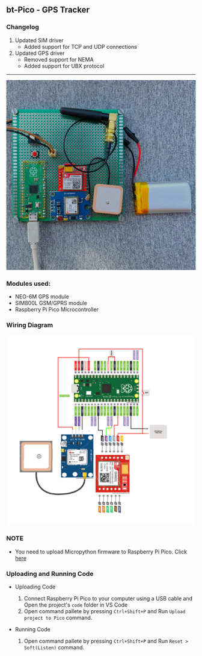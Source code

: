 ## bt-Pico - GPS Tracker

### Changelog
1. Updated SIM driver
   - Added support for TCP and UDP connections
2. Updated GPS driver
   - Removed support for NEMA 
   - Added support for UBX protocol

---
![v2 image](/assets/imagev2.jpg)


### Modules used:

- NEO-6M GPS module
- SIM800L GSM/GPRS module
- Raspberry Pi Pico Microcontroller


### Wiring Diagram

![Drawing Diagram](/assets/wiring_diagram.png)


### NOTE

- You need to upload Micropython firmware to Raspberry Pi Pico. Click [here](https://projects.raspberrypi.org/en/projects/getting-started-with-the-pico/3)

### Uploading and Running Code

- Uploading Code 
   1. Connect Raspberry Pi Pico to your computer using a USB cable and Open the project's `code` folder in VS Code
   2. Open command pallete by pressing `Ctrl+Shift+P` and Run `Upload project to Pico` command.

- Running Code
   1. Open command pallete by pressing `Ctrl+Shift+P` and Run `Reset > Soft(Listen)` command.
